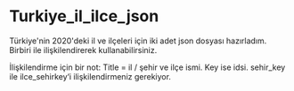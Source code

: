 # Turkiye_il_ilce_json
 Türkiye'nin 2020'deki il ve ilçeleri için iki adet json dosyası hazırladım. Birbiri ile ilişkilendirerek kullanabilirsiniz.

İlişkilendirme için bir not:
Title = il / şehir ve ilçe ismi. Key ise idsi. sehir_key ile ilce_sehirkey‘i ilişkilendirmeniz gerekiyor.

